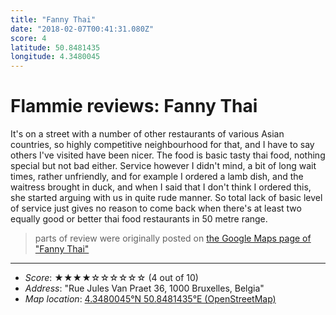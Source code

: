 ```yaml
---
title: "Fanny Thai"
date: "2018-02-07T00:41:31.080Z"
score: 4
latitude: 50.8481435
longitude: 4.3480045
---
```

# Flammie reviews: Fanny Thai

It's on a street with a number of other restaurants of various Asian
countries, so highly competitive  neighbourhood for that, and I have to
say others I've visited have been nicer. The food is basic tasty thai
food, nothing special but not bad either. Service however I didn't mind,
a bit of long wait times, rather unfriendly, and for example I ordered
a lamb dish, and the waitress brought in duck, and when I said that I
don't think I ordered this, she started arguing with us in quite rude
manner. So total lack of basic level of service just gives no reason
to come back when there's at least two equally good or better thai food
restaurants in 50 metre range.

> parts of review were originally posted on [the Google Maps page of
  "Fanny Thai"](https://www.google.com/maps/place//data=!4m2!3m1!1s0x0:0xc25c13da1581888e)
* * *
- *Score*: ★★★★☆☆☆☆☆☆ (4 out of 10)
- *Address*: "Rue Jules Van Praet 36, 1000 Bruxelles, Belgia"
- *Map location*: [4.3480045°N 50.8481435°E (OpenStreetMap)](https://www.openstreetmap.org/?mlat=50.8481435&mlon=4.3480045&zoom=12)
